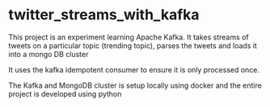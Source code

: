 # twitter_streams_with_kafka

This project is an experiment learning Apache Kafka.
It takes streams of tweets on a particular topic (trending topic), parses the tweets and loads it into a mongo DB cluster

It uses the kafka idempotent consumer to ensure it is only processed once. 

The Kafka and MongoDB cluster is setup locally using docker and the entire project is developed using python
